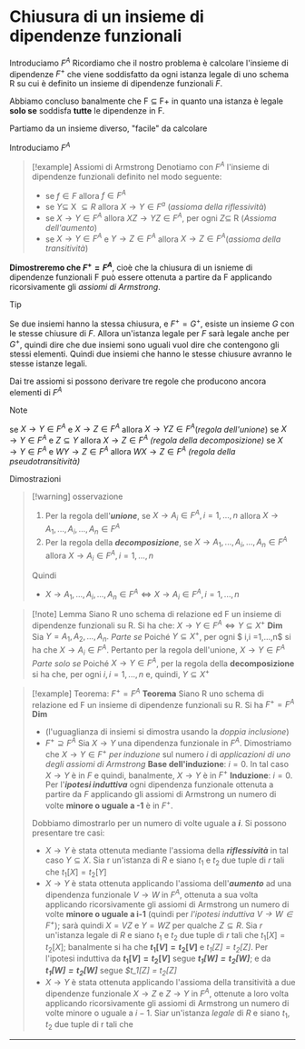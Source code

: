 # Chiusura di un insieme di dipendenze funzionali
Introduciamo $F^A$
Ricordiamo che il nostro problema è calcolare l'insieme di dipendenze $F^+$ che viene soddisfatto da ogni istanza legale di uno schema R su cui è definito un insieme di dipendenze funzionali $F$.

Abbiamo concluso banalmente che F $\subseteq$ F+ in quanto una istanza è legale **solo se** soddisfa **tutte** le dipendenze in F.

Partiamo da un insieme diverso, "facile" da calcolare

Introduciamo $F^A$
>[!example] Assiomi di Armstrong
>Denotiamo con $F^A$ l'insieme di dipendenze funzionali definito nel modo seguente:
>- se $f \in F$ allora $f\in F^A$
>- se $Y\subseteq$ X $\subseteq R$ allora $X\to Y \in F^a$ (*assioma della riflessività*)
>- se $X\to Y \in F^A$ allora $XZ \to YZ \in F^A$, per ogni $Z \subseteq$ R (*Assioma dell'aumento*)
>- se $X \to Y \in F^A$ e $Y \to Z \in F^A$ allora $X \to Z \in F^A$(*assioma della transitività*)

**Dimostreremo che $F^+ = F^A$**, cioè che la chiusura di un isnieme di dipendenze funzionali F può essere ottenuta a partire da F applicando ricorsivamente gli *assiomi di Armstrong*.

>[!tip]
Se due insiemi hanno la stessa chiusura, e $F^+ = G^+$, esiste un insieme $G$ con le stesse chiusure di $F$. Allora un'istanza legale per $F$ sarà legale anche per $G^+$, quindi dire che due insiemi sono uguali vuol dire che contengono gli stessi elementi. Quindi due insiemi che hanno le stesse chiusure avranno le stesse istanze legali.

Dai tre assiomi si possono derivare tre regole che producono ancora elementi di $F^A$
>[!note]
>se $X \to Y \in F^A$ e $X \to Z \in F^A$ allora $X \to YZ \in F^A$(*regola dell'unione*)
>se $X \to Y \in F^A$ e $Z \subseteq Y$ allora $X \to Z \in F^A$ *(regola della decomposizione)*
>se $X \to Y \in F^A$ e $WY \to Z \in F^A$ allora $WX  \to Z \in F^A$   *(regola della pseudotransitività)*

Dimostrazioni

>[!warning] osservazione
>1) Per la regola dell'***unione***, se $X \to A_i \in F^A, i=1,...,n$ allora $X \to A_1,...,A_i,...,A_n \in F^A$
>2) Per la regola della ***decomposizione***, se $X \to A_1, ..., A_i, ..., A_n \in F^A$ allora $X \to A_i \in F^A, i=1,...,n$
>
>Quindi
>- $X \to A_1, ..., A_i, ..., A_n \in F^A \iff X \to A_i \in F^A, i=1,...,n$

>[!note] Lemma
>Siano R uno schema di relazione ed F un insieme di dipendenze funzionali su R. Si ha che:
>$X \to Y \in F^A \iff Y \subseteq X^+$
>**Dim**
>Sia $Y = A_1, A_2, ..., A_n.$
> *Parte se*
> Poiché $Y \subseteq X^+$, per ogni $ i,i =1,...,n$ si ha che $X \to A_i \in F^A.$
> Pertanto per la regola dell'unione, $X\to Y \in F^A$
> *Parte solo se*
> Poiché $X \to Y \in F^A$, per la regola della **decomposizione** si ha che, per ogni $i, i = 1,...,n$ e, quindi, $Y \subseteq X^+$

>[!example] Teorema: $F^+ = F^A$
> **Teorema** Siano R uno schema di relazione ed F un insieme di dipendenze funzionali su R. Si ha $F^+ = F^A$
> **Dim** 
> - (l'uguaglianza di insiemi si dimostra usando la *doppia inclusione*)
> - $F^+ \supseteq F^A$ Sia $X \to Y$ una dipendenza funzionale in $F^A$. Dimostriamo che $X \to Y \in F^+$ *per induzione* sul numero *i* di *applicazioni di uno degli assiomi di Armstrong*
> **Base dell'induzione**: $i = 0$. In tal caso $X \to Y$ è in $F$ e quindi, banalmente, $X \to Y$ è in $F^+$
> **Induzione**: $i = 0$. Per l'***ipotesi induttiva*** ogni dipendenza funzionale ottenuta a partire da $F$ applicando gli assiomi di Armstrong  un numero di volte **minore o uguale a -1** è in $F^+$. 
> 
> Dobbiamo dimostrarlo per un numero di volte uguale a ***i***. Si possono presentare tre casi:
> - $X \to Y$ è stata ottenuta mediante l'assioma della ***riflessività*** in tal caso $Y \subseteq X$. Sia r un'istanza di $R$ e siano $t_1$ e $t_2$ due tuple di $r$ tali che $t_1[X] = t_2[Y]$
> - $X \to Y$ è stata ottenuta applicando l'assioma dell'***aumento*** ad una dipendenza funzionale $V \to W$ in $F^A$, ottenuta a sua volta applicando ricorsivamente gli assiomi di Armstrong un numero di volte **minore o uguale a i-1** (quindi per *l'ipotesi induttiva $V \to W \in F^+$*); sarà quindi $X = VZ$ e $Y = WZ$ per qualche $Z \subseteq R$. 
>  Sia $r$ un'istanza legale di $R$ e siano $t_1$ e $t_2$ due tuple di $r$ tali che $t_1[X] = t_2[X]$; 
>  banalmente si ha che **$t_1[V] = t_2[V]$** e *$t_1[Z] = t_2[Z]$*. Per l'ipotesi induttiva da **$t_1[V] = t_2[V]$** segue ***$t_1[W] = t_2[W]$***; e da ***$t_1[W] = t_2[W]$*** segue  *$t_1[Z] = $t_2[Z]$*
>  - $X \to Y$ è stata ottenuta applicando l'assioma della transitività a due dipendenze funzionale $X \to Z$ e $Z \to Y$ in $F^A$, ottenute a loro volta applicando ricorsivamente gli assiomi di Armstrong un numero di volte minore o uguale a $i -1$. Sia$r$ un'istanza *legale* di *R* e siano $t_1,t_2$ due tuple di r tali che 

****

